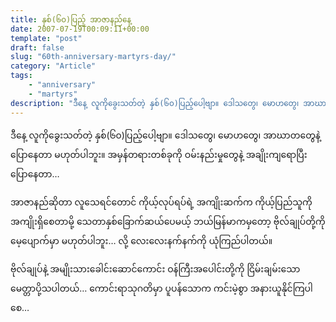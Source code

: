 ```yaml
---
title: နှစ်(၆၀)ပြည့် အာဇာနည်နေ့
date: 2007-07-19T00:09:11+00:00
template: "post"  
draft: false  
slug: "60th-anniversary-martyrs-day/"  
category: "Article"
tags:
    - "anniversary"
    - "martyrs"
description: "ဒီနေ့ လူကိုခွေးသတ်တဲ့ နှစ်(၆၀)ပြည့်ပေါ့ဗျာ။ ဒေါသတွေ၊ မောဟတွေ၊ အာဃာတတွေနဲ့ ပြောနေတာ မဟုတ်ပါဘူး။ အမှန်တရားတစ်ခုကို ဝမ်းနည်းမှုတွေနဲ့ အချိုးကျရောပြီး ပြောနေတာ&#8230;"
---
```

ဒီနေ့ လူကိုခွေးသတ်တဲ့ နှစ်(၆၀)ပြည့်ပေါ့ဗျာ။ ဒေါသတွေ၊ မောဟတွေ၊ အာဃာတတွေနဲ့ ပြောနေတာ မဟုတ်ပါဘူး။ အမှန်တရားတစ်ခုကို ဝမ်းနည်းမှုတွေနဲ့ အချိုးကျရောပြီး ပြောနေတာ&#8230;

အာဇာနည်ဆိုတာ လူသေရင်တောင် ကိုယ့်လုပ်ရပ်ရဲ့ အကျိုးဆက်က ကိုယ့်ပြည်သူကို အကျိုးရှိစေတာမို့ သေတာနှစ်ခြောက်ဆယ်ပေမယ့် ဘယ်မြန်မာကမှတော့ ဗိုလ်ချုပ်တို့ကို မေ့ပျောက်မှာ မဟုတ်ပါဘူး&#8230; လို့ လေးလေးနက်နက်ကို ယုံကြည်ပါတယ်။

ဗိုလ်ချုပ်နဲ့ အမျိုးသားခေါင်းဆောင်ကောင်း ဝန်ကြီးအပေါင်းတို့ကို ငြိမ်းချမ်းသော မေတ္တာပို့သပါတယ်&#8230; ကောင်းရာသုဂတိမှာ ပူပန်သောက ကင်းမဲ့စွာ အနားယူနိုင်ကြပါစေ&#8230;